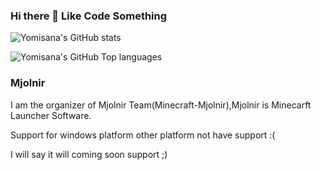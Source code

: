 ### Hi there 👋 Like Code Something

![Yomisana's GitHub stats](https://github-readme-stats.vercel.app/api?username=Yomisana&show_icons=true&theme=react)

![Yomisana's GitHub Top languages](https://github-readme-stats.vercel.app/api/top-langs/?username=Yomisana&layout=compact&theme=react)

### Mjolnir

I am the organizer of Mjolnir Team(Minecraft-Mjolnir),Mjolnir is Minecarft Launcher Software.

Support for windows platform other platform not have support :(

I will say it will coming soon support ;)
